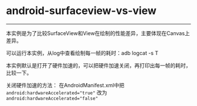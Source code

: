# android-surfaceview-vs-view
--------------------------------------------

本实例是为了比较SurfaceView和View在绘制的性能差异，主要体现在Canvas上差异。

可以运行本实例，从log中查看绘制每一帧的耗时：adb logcat -s T

本实例默认是打开了硬件加速的，可以把硬件加速关闭，再打印出每一帧的耗时，比较一下。

关闭硬件加速的方法：
在AndroidManifest.xml中把
`android:hardwareAccelerated="true"`
改为
`android:hardwareAccelerated="false"`

